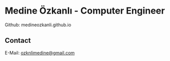 # Medine Özkanlı - Computer Engineer

Github: medineozkanli.github.io

## Contact

E-Mail: ozknlimedine@gmail.com


